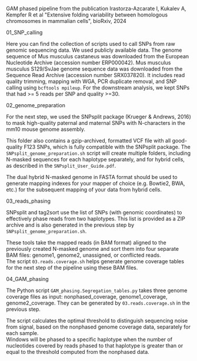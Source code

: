 GAM phased pipeline from the publication Irastorza-Azcarate I,  Kukalev A,  Kempfer R et al  "Extensive folding variability between homologous chromosomes in mammalian cells", bioRxiv, 2024

01_SNP_calling

Here you can find the collection of scripts used to call SNPs from raw genomic sequencing data. We used publicly available data. The genome sequence of Mus musculus castaneus was downloaded from the European Nucleotide Archive (accession number ERP000042).  Mus musculus musculus S129/SvJae genome sequence data was downloaded from the Sequence Read Archive (accession number SRX037820).  It includes read quality trimming, mapping with WGA, PCR duplicate removal, and SNP calling using `bcftools mpileup`.  For the downstream analysis, we kept SNPs that had >= 5 reads per SNP and quality >=30.

02_genome_preparation

For the next step, we used the SNPsplit package (Krueger & Andrews, 2016) to mask high-quality paternal and maternal SNPs with N-characters in the mm10 mouse genome assembly.  

This folder also contains a gzip-archived, formatted VCF file with all good-quality F123 SNPs, which is fully compatible with the SNPsplit package.  The `SNPsplit_genome_preparation.sh` script will create multiple folders, including N-masked sequences for each haplotype separately, and for hybrid cells, as described in the `SNPsplit_User_Guide.pdf`.  

The dual hybrid N-masked genome in FASTA format should be used to generate mapping indexes for your mapper of choice (e.g. Bowtie2, BWA, etc.) for the subsequent mapping of your data from hybrid cells.

03_reads_phasing

SNPsplit and tag2sort use the list of SNPs (with genomic coordinates) to effectively phase reads from two haplotypes. This list is provided as a ZIP archive and is also generated in the previous step by `SNPsplit_genome_preparation.sh`.  

These tools take the mapped reads (in BAM format) aligned to the previously created N-masked genome and sort them into four separate BAM files: genome1, genome2, unassigned, or conflicted reads.  
The script `03.reads.coverage.sh` helps generate genome coverage tables for the next step of the pipeline using these BAM files.

04_GAM_phasing

The Python script `GAM_phasing.Segregation_tables.py` takes three genome coverage files as input:  nonphased_coverage,  genome1_coverage,  genome2_coverage. They can be generated by `03.reads.coverage.sh` in the previous step.  

The script calculates the optimal threshold to distinguish sequencing noise from signal, based on the nonphased genome coverage data, separately for each sample.  
Windows will be phased to a specific haplotype when the number of nucleotides covered by reads phased to that haplotype is greater than or equal to the threshold computed from the nonphased data.
